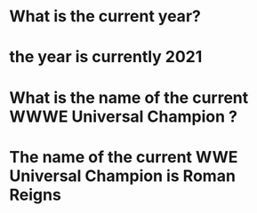 # What is the current year?

# the year is currently 2021

# What is the name of the current WWWE Universal Champion ?

# The name of the current WWE Universal Champion is Roman Reigns